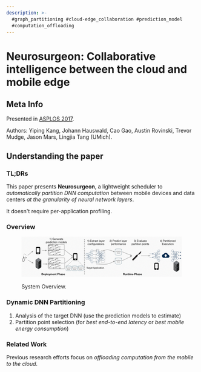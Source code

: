 ```yaml
---
description: >-
  #graph_partitioning #cloud-edge_collaboration #prediction_model
  #computation_offloading
---
```


# Neurosurgeon: Collaborative intelligence between the cloud and mobile edge

## Meta Info

Presented in [ASPLOS 2017](https://doi.org/10.1145/3037697.3037698).

Authors: Yiping Kang, Johann Hauswald, Cao Gao, Austin Rovinski, Trevor Mudge, Jason Mars, Lingjia Tang (UMich).

## Understanding the paper

### TL;DRs

This paper presents **Neurosurgeon**, a lightweight scheduler to _automatically partition DNN computation_ between mobile devices and data centers _at the granularity of neural network layers_.

It doesn't require per-application profiling.

### Overview

<figure><img src="../../../.gitbook/assets/image (1) (1).png" alt=""><figcaption><p>System Overview.</p></figcaption></figure>

### Dynamic DNN Partitioning

1. Analysis of the target DNN (use the prediction models to estimate)
2. Partition point selection (for _best end-to-end latency_ or _best mobile energy consumption_)

### Related Work

Previous research efforts focus on _offloading computation from the mobile to the cloud_.
